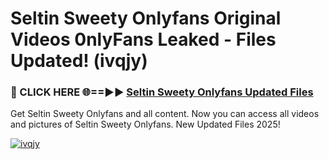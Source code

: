 # Seltin Sweety Onlyfans Original Videos 0nlyFans Leaked - Files Updated! (ivqjy)

<h3>🔴 CLICK HERE 🌐==►► <a href="https://tinyurl.com/4seja8ks" rel="nofollow">Seltin Sweety Onlyfans Updated Files</a></h3>

Get Seltin Sweety Onlyfans and all content. Now you can access all videos and pictures of Seltin Sweety Onlyfans. New Updated Files 2025!

[![ivqjy](https://i.imgur.com/EWjZXRe.gif)](https://tinyurl.com/4seja8ks)
